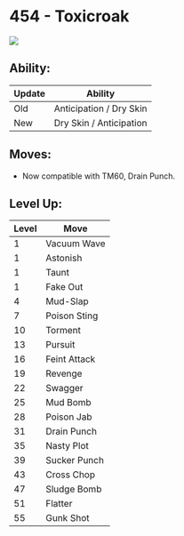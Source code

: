 # 454 - Toxicroak
![][454]

## Ability:

Update | Ability
---    | ---
Old    | Anticipation / Dry Skin
New    | Dry Skin / Anticipation

## Moves:

 - Now compatible with TM60, Drain Punch.

## Level Up:

Level | Move
---   | ---
  1   | Vacuum Wave
  1   | Astonish
  1   | Taunt
  1   | Fake Out
  4   | Mud-Slap
  7   | Poison Sting
 10   | Torment
 13   | Pursuit
 16   | Feint Attack
 19   | Revenge
 22   | Swagger
 25   | Mud Bomb
 28   | Poison Jab
 31   | Drain Punch
 35   | Nasty Plot
 39   | Sucker Punch
 43   | Cross Chop
 47   | Sludge Bomb
 51   | Flatter
 55   | Gunk Shot



[454]: /img/pokemon/454.png
